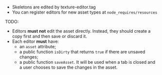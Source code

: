 * Skeletons are edited by texture-editor.tag
* You can register editors for new asset types at `node_requires/resources`

TODO:

* Editors **must not** edit the asset directly. Instead, they should create a copy first and then save or discard it.
* Each editor **must** have:
  * an `asset` attribute;
  * a public function `isDirty` that returns `true` if there are unsaved changes;
  * a public function `saveAsset`. It will be used when a tab is closed and a user chooses to save the changes in the asset.
